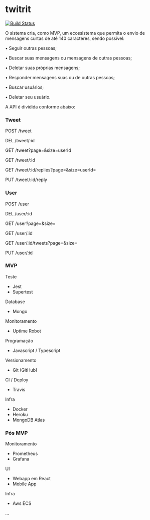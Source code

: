 # twitrit
[![Build Status](https://travis-ci.org/matheusgonzagafs/twitrit.svg?branch=master)](https://travis-ci.org/matheusgonzagafs/twitrit)

O sistema cria, como MVP, um ecossistema que permita o envio de mensagens curtas de até 140 caracteres, sendo possível:

•	Seguir outras pessoas;

•	Buscar suas mensagens ou mensagens de outras pessoas;

•	Deletar suas próprias mensagens;

•	Responder mensagens suas ou de outras pessoas;

•	Buscar usuários;

•	Deletar seu usuário. 

A API é dividida conforme abaixo:

### Tweet

POST /tweet 

DEL /tweet/:id

GET /tweet?page=&size=userId

GET /tweet/:id

GET /tweet/:id/replies?page=&size=userId=

PUT /tweet/:id/reply


### User

POST /user

DEL /user/:id

GET /user?page=&size=

GET /user/:id

GET /user/:id/tweets?page=&size=

PUT /user/:id

### MVP

Teste
- Jest
- Supertest

Database
- Mongo

Monitoramento
- Uptime Robot

Programação
- Javascript / Typescript

Versionamento
- Git (GitHub)

CI / Deploy
- Travis

Infra
- Docker
- Heroku
- MongoDB Atlas


### Pós MVP

Monitoramento
- Prometheus
- Grafana

UI
- Webapp em React
- Mobile App

Infra
- Aws ECS

...


